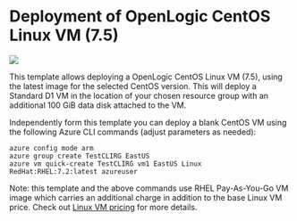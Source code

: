 # Deployment of OpenLogic CentOS Linux VM (7.5)

<a href="https://portal.azure.cn/#create/Microsoft.Template/uri/https%3A%2F%2Fraw.githubusercontent.com%2Fjessie-pang%2Fazure-quickstart-templates%2Fmaster%2F101-vm-simple-rhel%2Fazuredeploy.json" target="_blank">
    <img src="http://azuredeploy.net/deploybutton.png"/>
</a>


This template allows deploying a OpenLogic CentOS Linux VM (7.5), using the latest image for the selected CentOS version. This will deploy a Standard D1 VM in the location of your chosen resource group with an additional 100 GiB data disk attached to the VM.

Independently form this template you can deploy a blank CentOS VM using the following Azure CLI commands (adjust parameters as needed):

```
azure config mode arm
azure group create TestCLIRG EastUS
azure vm quick-create TestCLIRG vm1 EastUS Linux RedHat:RHEL:7.2:latest azureuser
```

Note: this template and the above commands use RHEL Pay-As-You-Go VM image which carries an additional charge in addition to the base Linux VM price. Check out [Linux VM pricing](https://www.azure.cn/zh-cn/pricing/details/virtual-machines/#activeTab=#tabContent2-1) for more details.  
